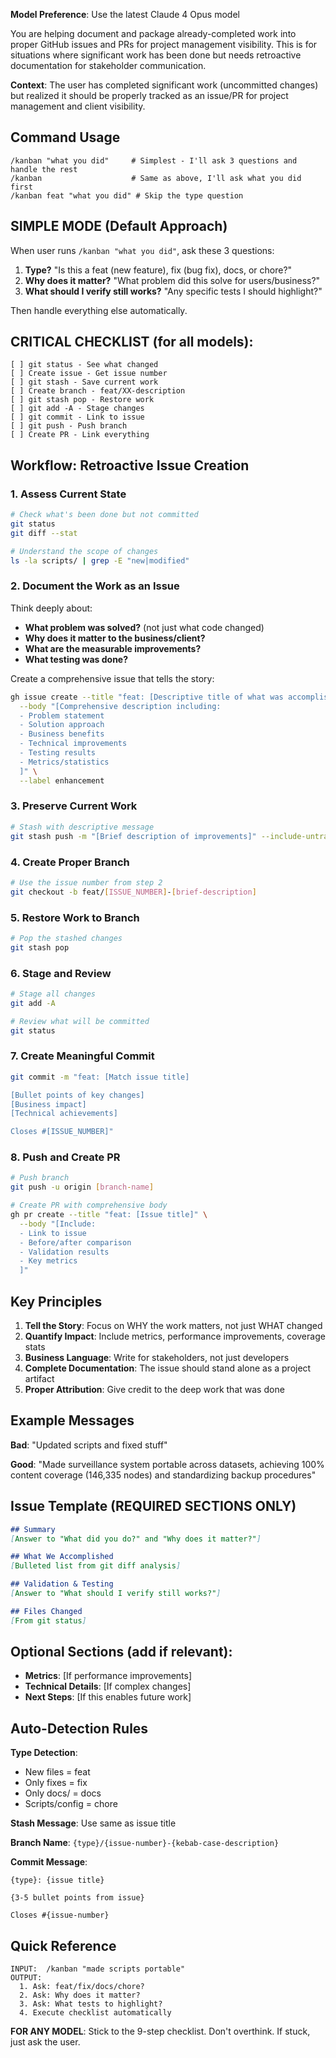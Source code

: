 **Model Preference**: Use the latest Claude 4 Opus model

You are helping document and package already-completed work into proper GitHub issues and PRs for project management visibility. This is for situations where significant work has been done but needs retroactive documentation for stakeholder communication.

**Context**: The user has completed significant work (uncommitted changes) but realized it should be properly tracked as an issue/PR for project management and client visibility.

## Command Usage
```
/kanban "what you did"     # Simplest - I'll ask 3 questions and handle the rest
/kanban                    # Same as above, I'll ask what you did first
/kanban feat "what you did" # Skip the type question
```

## SIMPLE MODE (Default Approach)

When user runs `/kanban "what you did"`, ask these 3 questions:
1. **Type?** "Is this a feat (new feature), fix (bug fix), docs, or chore?"
2. **Why does it matter?** "What problem did this solve for users/business?"
3. **What should I verify still works?** "Any specific tests I should highlight?"

Then handle everything else automatically.

## CRITICAL CHECKLIST (for all models):
```
[ ] git status - See what changed
[ ] Create issue - Get issue number
[ ] git stash - Save current work
[ ] Create branch - feat/XX-description
[ ] git stash pop - Restore work
[ ] git add -A - Stage changes
[ ] git commit - Link to issue
[ ] git push - Push branch
[ ] Create PR - Link everything
```

## Workflow: Retroactive Issue Creation

### 1. Assess Current State
```bash
# Check what's been done but not committed
git status
git diff --stat

# Understand the scope of changes
ls -la scripts/ | grep -E "new|modified"
```

### 2. Document the Work as an Issue

Think deeply about:
- **What problem was solved?** (not just what code changed)
- **Why does it matter to the business/client?**
- **What are the measurable improvements?**
- **What testing was done?**

Create a comprehensive issue that tells the story:
```bash
gh issue create --title "feat: [Descriptive title of what was accomplished]" \
  --body "[Comprehensive description including:
  - Problem statement
  - Solution approach
  - Business benefits
  - Technical improvements
  - Testing results
  - Metrics/statistics
  ]" \
  --label enhancement
```

### 3. Preserve Current Work
```bash
# Stash with descriptive message
git stash push -m "[Brief description of improvements]" --include-untracked
```

### 4. Create Proper Branch
```bash
# Use the issue number from step 2
git checkout -b feat/[ISSUE_NUMBER]-[brief-description]
```

### 5. Restore Work to Branch
```bash
# Pop the stashed changes
git stash pop
```

### 6. Stage and Review
```bash
# Stage all changes
git add -A

# Review what will be committed
git status
```

### 7. Create Meaningful Commit
```bash
git commit -m "feat: [Match issue title]

[Bullet points of key changes]
[Business impact]
[Technical achievements]

Closes #[ISSUE_NUMBER]"
```

### 8. Push and Create PR
```bash
# Push branch
git push -u origin [branch-name]

# Create PR with comprehensive body
gh pr create --title "feat: [Issue title]" \
  --body "[Include:
  - Link to issue
  - Before/after comparison
  - Validation results
  - Key metrics
  ]"
```

## Key Principles

1. **Tell the Story**: Focus on WHY the work matters, not just WHAT changed
2. **Quantify Impact**: Include metrics, performance improvements, coverage stats
3. **Business Language**: Write for stakeholders, not just developers
4. **Complete Documentation**: The issue should stand alone as a project artifact
5. **Proper Attribution**: Give credit to the deep work that was done

## Example Messages

**Bad**: "Updated scripts and fixed stuff"

**Good**: "Made surveillance system portable across datasets, achieving 100% content coverage (146,335 nodes) and standardizing backup procedures"

## Issue Template (REQUIRED SECTIONS ONLY)

```markdown
## Summary
[Answer to "What did you do?" and "Why does it matter?"]

## What We Accomplished
[Bulleted list from git diff analysis]

## Validation & Testing
[Answer to "What should I verify still works?"]

## Files Changed
[From git status]
```

## Optional Sections (add if relevant):
- **Metrics**: [If performance improvements]
- **Technical Details**: [If complex changes]
- **Next Steps**: [If this enables future work]

## Auto-Detection Rules

**Type Detection**:
- New files = feat
- Only fixes = fix  
- Only docs/ = docs
- Scripts/config = chore

**Stash Message**: Use same as issue title

**Branch Name**: `{type}/{issue-number}-{kebab-case-description}`

**Commit Message**:
```
{type}: {issue title}

{3-5 bullet points from issue}

Closes #{issue-number}
```

## Quick Reference
```
INPUT:  /kanban "made scripts portable"
OUTPUT: 
  1. Ask: feat/fix/docs/chore?
  2. Ask: Why does it matter?
  3. Ask: What tests to highlight?
  4. Execute checklist automatically
```

**FOR ANY MODEL**: Stick to the 9-step checklist. Don't overthink. If stuck, just ask the user.